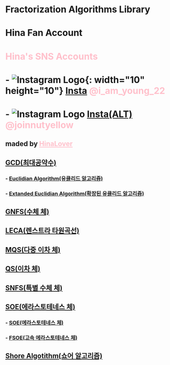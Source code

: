 # Fractorization Algorithms Library
# Hina Fan Account
# <span style="color:pink">Hina's SNS Accounts</span>
# - ![Instagram Logo](https://upload.wikimedia.org/wikipedia/commons/9/95/Instagram_logo_2022.svg "Instagram Logo"){: width="10" height="10"} <span style="color:purple">[Insta](https://www.instagram.com/i_am_young22/)</span> <span style="color:pink">@i_am_young_22</span>
# - ![Instagram Logo](https://upload.wikimedia.org/wikipedia/commons/9/95/Instagram_logo_2022.svg "Instagram Logo") <span style="color:purple">[Insta(ALT)](https://www.instagram.com/joinnutyellow/)</span> <span style="color:pink">@joinnutyellow</span>
## maded by <span style="color:pink"><U>**HinaLover**</U></span>
## <U>[GCD(최대공약수)](https://github.com/ILYJNY/Fractorizations/tree/master/GCD)</U>
###     - <U>[Euclidian Algorithm(유클리드 알고리즘)](https://github.com/ILYJNY/Fractorizations/blob/master/SOE/main/FSOE.cpp)</U>
###     - <U>[Extanded Euclidian Algorithm(확장된 유클리드 알고리즘)](https://github.com/ILYJNY/Fractorizations/blob/master/GCD/Extanded%20Euclidian%20Algorithm.cpp)</U>
## <U>[GNFS(수체 체)](https://github.com/ILYJNY/Fractorizations/tree/master/GNFS)</U>
## <U>[LECA(렌스트라 타원곡선)](https://github.com/ILYJNY/Fractorizations/tree/master/LECA)</U>
## <U>[MQS(다중 이차 체)](https://github.com/ILYJNY/Fractorizations/tree/master/MQS)</U>
## <U>[QS(이차 체)](https://github.com/ILYJNY/Fractorizations/tree/master/QS)</U>
## <U>[SNFS(특별 수체 체)](https://github.com/ILYJNY/Fractorizations/tree/master/SNFS)</U>
## <U>[SOE(에라스토테네스 체)](https://github.com/ILYJNY/Fractorizations/tree/master/SOE)</U>
###     - <U>[SOE(에라스토테네스 체)](https://github.com/ILYJNY/Fractorizations/blob/master/SOE/main/SOE.cpp)</U>
###     - <U>[FSOE(고속 에라스토테네스 체)](https://github.com/ILYJNY/Fractorizations/blob/master/SOE/main/FSOE.cpp)</U>
## <U>[Shore Algotithm(쇼어 알고리즘)](https://github.com/ILYJNY/Fractorizations/tree/master/Shore%20Algorithm)</U>
